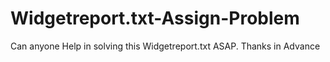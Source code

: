 # Widgetreport.txt-Assign-Problem
Can anyone Help in solving this Widgetreport.txt ASAP. Thanks in Advance
